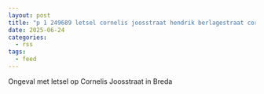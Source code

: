 ```yaml
---
layout: post
title: "p 1 249689 letsel cornelis joosstraat hendrik berlagestraat cornelis joosstraat breda"
date: 2025-06-24
categories: 
  - rss
tags: 
  - feed
---
```


Ongeval met letsel op Cornelis Joosstraat in Breda
